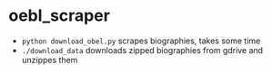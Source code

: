 # oebl_scraper

* `python download_obel.py` scrapes biographies, takes some time
* `./download_data` downloads zipped biographies from gdrive and unzippes them